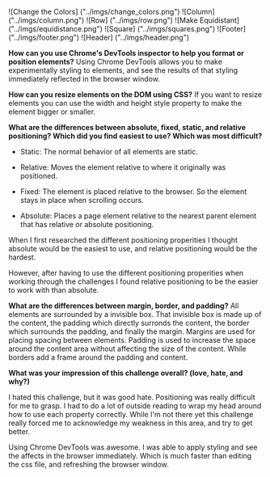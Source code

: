 ![Change the Colors] ("../imgs/change_colors.png")
![Column] ("../imgs/column.png")
![Row] ("../imgs/row.png")
![Make Equidistant] ("../imgs/equidistance.png")
![Square] ("../imgs/squares.png")
![Footer] ("../imgs/footer.png")
![Header] ("../imgs/header.png")

**How can you use Chrome's DevTools inspector to help you format or position elements?**
Using Chrome DevTools allows you to make experimentally styling to elements, and see the results of that styling immediately reflected in the browser window.

**How can you resize elements on the DOM using CSS?**
If you want to resize elements you can use the width and height style property to make the element bigger or smaller.

**What are the differences between absolute, fixed, static, and relative positioning? Which did you find easiest to use? Which was most difficult?**

* Static: The normal behavior of all elements are static.

* Relative: Moves the element relative to where it originally was positioned.

* Fixed: The element is placed relative to the browser. So the element stays in place when scrolling occurs.

* Absolute:  Places a page element relative to the nearest parent element that has relative or absolute positioning.

When I first researched the different positioning properities I thought absolute would be the easiest to use, and relative positioning would be the hardest.

However, after having to use the different positioning properities when working through the challenges I found relative positioning to be the easier to work with than absolute.

**What are the differences between margin, border, and padding?**
All elements are surrounded by a invisible box. That invisible box is made up of the content, the padding which directly surronds the content, the border which surrounds the padding, and finally the margin. Margins are used for placing spacing between elements. Padding is used to increase the space around the content area without affecting the size of the content. While borders add a frame around the padding and content.

**What was your impression of this challenge overall? (love, hate, and why?)**

I hated this challenge, but it was good hate. Positioning was really difficult for me to grasp. I had to do a lot of outside reading to wrap my head around how to use each property correctly. While I'm not there yet this challenge really forced me to acknowledge my weakness in this area, and try to get better.

Using Chrome DevTools was awesome. I was able to apply styling and see the affects in the browser immediately. Which is much faster than editing the css file, and refreshing the browser window.

